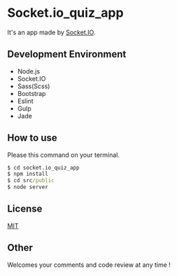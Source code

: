 # Socket.io_quiz_app
It's an app made by [Socket.IO](http://socket.io/).


## Development Environment
- Node.js
- Socket.IO
- Sass(Scss)
- Bootstrap
- Eslint
- Gulp
- Jade


## How to use
Please this command on your terminal.

```cmd
$ cd socket.io_quiz_app
$ npm install
$ cd src/public
$ node server
```


## License
[MIT](LICENSE)


## Other
Welcomes your comments and code review at any time !
